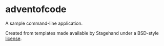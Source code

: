 # adventofcode

A sample command-line application.

Created from templates made available by Stagehand under a BSD-style
[license](https://github.com/dart-lang/stagehand/blob/master/LICENSE).
